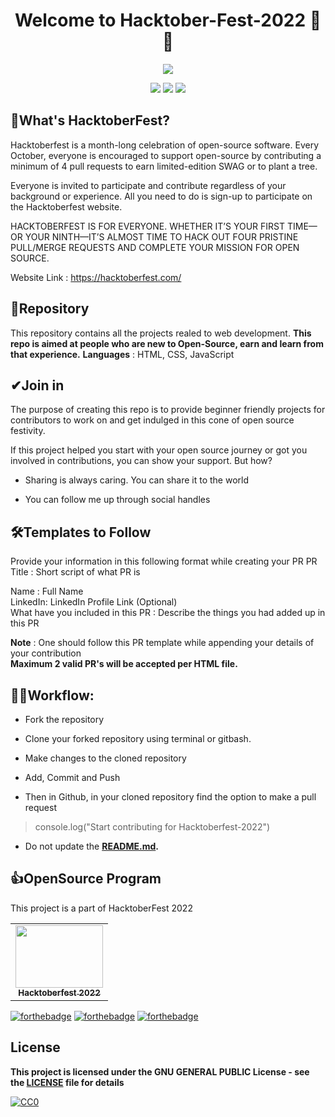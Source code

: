 <div align="center">
  <h1>Welcome to Hacktober-Fest-2022 👋💪</h1>
</div>

<p align="center">
<img src="https://res.cloudinary.com/cartzet/image/upload/v1664942880/Hacktoberfest-2022_ieilip.png"></a>
</p>

<p align="center">
<a href="https://github.com/GDSC-CEC"><img src="https://img.shields.io/badge/PRs-welcome-brightgreen.svg?style=flat&logo=github"></a> 
<a href="https://github.com/GDSC-CEC"><img src="https://img.shields.io/badge/Open%20Source-%F0%9F%A4%8D-Green"></a> 
<a href="https://github.com/GDSC-CEC"><img src="https://img.shields.io/static/v1.svg?label=Contributions&message=Welcome&color=0059b3&style=flat-square"></a>
</p>


<h2>🤞What's HacktoberFest?</h2>

Hacktoberfest is a month-long celebration of open-source software. Every October, everyone is encouraged to support open-source by contributing a minimum of 4 pull requests to earn limited-edition SWAG or to plant a tree.

Everyone is invited to participate and contribute regardless of your background or experience. All you need to do is sign-up to participate on the Hacktoberfest website.

HACKTOBERFEST IS FOR EVERYONE. WHETHER IT’S YOUR FIRST TIME—OR YOUR NINTH—IT’S ALMOST TIME TO HACK OUT FOUR PRISTINE PULL/MERGE REQUESTS AND COMPLETE YOUR MISSION FOR OPEN SOURCE. 

Website Link : https://hacktoberfest.com/

<!-- 
[![@prathimakadari's Holopin board](https://holopin.io/api/user/board?user=prathimakadari)](https://holopin.io/@prathimakadari)
-->


<h2>📌Repository</h2>

This repository contains all the projects realed to web development.
**This repo is aimed at people who are new to Open-Source, earn and learn from that experience.**
**Languages** : HTML, CSS, JavaScript

<h2>✔Join in</h2>

The purpose of creating this repo is to provide beginner friendly projects for contributors to work on and get indulged in this cone of open source festivity.

If this project helped you start with your open source journey or got you involved in contributions, you can show your support. But how?

- Sharing is always caring. You can share it to the world 

- You can follow me up through social handles


<h2>🛠Templates to Follow</h2>

Provide your information in this following format while creating your PR PR Title : Short script of what PR is

Name : Full Name <br>
LinkedIn: LinkedIn Profile Link (Optional) <br>
What have you included in this PR : Describe the things you had added up in this PR <br>

**Note** : One should follow this PR template while appending your details of your contribution <br>
**Maximum 2 valid PR's will be accepted per HTML file.**


<h2>👨‍💻Workflow:</h2>

- Fork the repository

- Clone your forked repository using terminal or gitbash.

- Make changes to the cloned repository

- Add, Commit and Push

- Then in Github, in your cloned repository find the option to make a pull request 

> console.log("Start contributing for Hacktoberfest-2022")
* Do not update the **[README.md](https://github.com/GDSC-CEC/HacktoberFest-2022-Web-Development/blob/master/README.md).**

<h2>👍OpenSource Program</h2>

This project is a part of HacktoberFest 2022

<table>
<tr>
 <td align="center">
<a href="https://hacktoberfest.com/"><img src="https://res.cloudinary.com/cartzet/image/upload/v1664943320/192144059-5cd0b329-f238-474b-b475-7385eaa35d05_dif9g2.png" width=140px height=100px /><br /><sub><b>Hacktoberfest 2022</b></sub></a>
 </td>
</tr>
</table>


[![forthebadge](https://forthebadge.com/images/badges/built-with-love.svg)](https://forthebadge.com) [![forthebadge](https://forthebadge.com/images/badges/built-by-developers.svg)](https://forthebadge.com) [![forthebadge](https://forthebadge.com/images/badges/built-with-swag.svg)](https://forthebadge.com)

## License

**This project is licensed under the GNU GENERAL PUBLIC License - see the [LICENSE](/LICENSE) file for details**

[![CC0](https://licensebuttons.net/p/zero/1.0/88x31.png)](https://creativecommons.org/publicdomain/zero/1.0)
